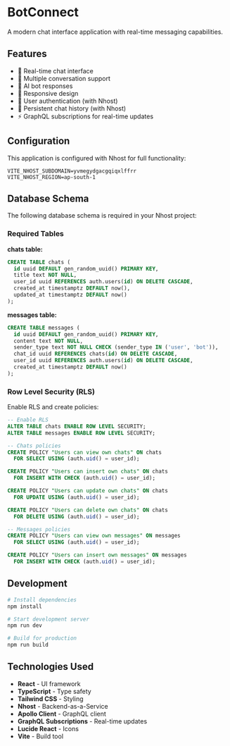 # BotConnect

A modern chat interface application with real-time messaging capabilities.

## Features

- 🚀 Real-time chat interface
- 💬 Multiple conversation support
- 🤖 AI bot responses
- 📱 Responsive design
- 🔐 User authentication (with Nhost)
- 💾 Persistent chat history (with Nhost)
- ⚡ GraphQL subscriptions for real-time updates

## Configuration

This application is configured with Nhost for full functionality:

```env
VITE_NHOST_SUBDOMAIN=yvmegydgacgqiqxlffrr
VITE_NHOST_REGION=ap-south-1
```

## Database Schema

The following database schema is required in your Nhost project:

### Required Tables

**chats table:**
```sql
CREATE TABLE chats (
  id uuid DEFAULT gen_random_uuid() PRIMARY KEY,
  title text NOT NULL,
  user_id uuid REFERENCES auth.users(id) ON DELETE CASCADE,
  created_at timestamptz DEFAULT now(),
  updated_at timestamptz DEFAULT now()
);
```

**messages table:**
```sql
CREATE TABLE messages (
  id uuid DEFAULT gen_random_uuid() PRIMARY KEY,
  content text NOT NULL,
  sender_type text NOT NULL CHECK (sender_type IN ('user', 'bot')),
  chat_id uuid REFERENCES chats(id) ON DELETE CASCADE,
  user_id uuid REFERENCES auth.users(id) ON DELETE CASCADE,
  created_at timestamptz DEFAULT now()
);
```

### Row Level Security (RLS)

Enable RLS and create policies:

```sql
-- Enable RLS
ALTER TABLE chats ENABLE ROW LEVEL SECURITY;
ALTER TABLE messages ENABLE ROW LEVEL SECURITY;

-- Chats policies
CREATE POLICY "Users can view own chats" ON chats
  FOR SELECT USING (auth.uid() = user_id);

CREATE POLICY "Users can insert own chats" ON chats
  FOR INSERT WITH CHECK (auth.uid() = user_id);

CREATE POLICY "Users can update own chats" ON chats
  FOR UPDATE USING (auth.uid() = user_id);

CREATE POLICY "Users can delete own chats" ON chats
  FOR DELETE USING (auth.uid() = user_id);

-- Messages policies
CREATE POLICY "Users can view own messages" ON messages
  FOR SELECT USING (auth.uid() = user_id);

CREATE POLICY "Users can insert own messages" ON messages
  FOR INSERT WITH CHECK (auth.uid() = user_id);
```

## Development

```bash
# Install dependencies
npm install

# Start development server
npm run dev

# Build for production
npm run build
```

## Technologies Used

- **React** - UI framework
- **TypeScript** - Type safety
- **Tailwind CSS** - Styling
- **Nhost** - Backend-as-a-Service
- **Apollo Client** - GraphQL client
- **GraphQL Subscriptions** - Real-time updates
- **Lucide React** - Icons
- **Vite** - Build tool